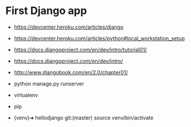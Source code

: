 First Django app
=====

* https://devcenter.heroku.com/articles/django
* https://devcenter.heroku.com/articles/python#local_workstation_setup
* https://docs.djangoproject.com/en/dev/intro/tutorial01/
* https://docs.djangoproject.com/en/dev/intro/
* http://www.djangobook.com/en/2.0/chapter01/

* python manage.py runserver
* virtualenv
* pip
* (venv)➜  hellodjango git:(master) source venv/bin/activate

